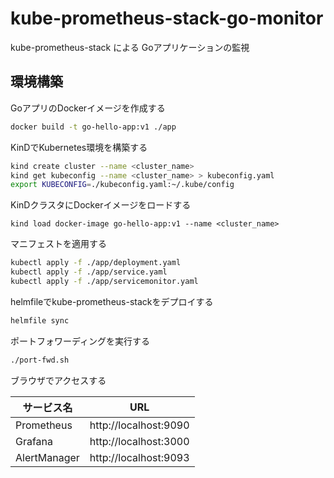 # kube-prometheus-stack-go-monitor

kube-prometheus-stack による Goアプリケーションの監視

## 環境構築

GoアプリのDockerイメージを作成する
```sh
docker build -t go-hello-app:v1 ./app
```

KinDでKubernetes環境を構築する
```sh
kind create cluster --name <cluster_name>
kind get kubeconfig --name <cluster_name> > kubeconfig.yaml
export KUBECONFIG=./kubeconfig.yaml:~/.kube/config
```

KinDクラスタにDockerイメージをロードする
```
kind load docker-image go-hello-app:v1 --name <cluster_name>
```

マニフェストを適用する
```sh
kubectl apply -f ./app/deployment.yaml
kubectl apply -f ./app/service.yaml
kubectl apply -f ./app/servicemonitor.yaml
```

helmfileでkube-prometheus-stackをデプロイする
```sh
helmfile sync
```

ポートフォワーディングを実行する
```sh
./port-fwd.sh
```

ブラウザでアクセスする

| サービス名   | URL                   | 
| ------------ | --------------------- | 
| Prometheus   | http://localhost:9090 | 
| Grafana      | http://localhost:3000 | 
| AlertManager | http://localhost:9093 | 
